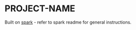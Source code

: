 # PROJECT-NAME

Built on [spark](https://gitlab.int.daftup.com/daftup/frontend/spark) - refer to spark readme for general instructions.
